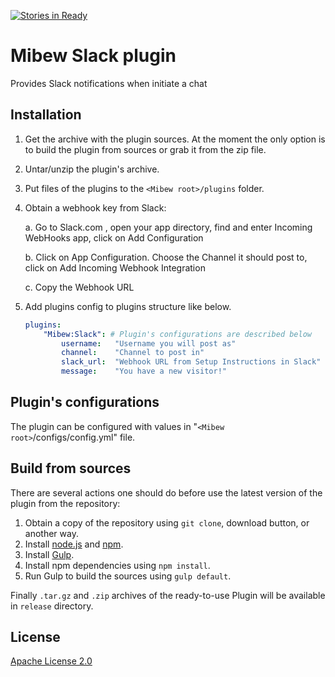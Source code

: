 [![Stories in Ready](https://badge.waffle.io/dmcdaniel12/mibew_slack.png?label=ready&title=Ready)](https://waffle.io/dmcdaniel12/mibew_slack)
# Mibew Slack plugin

Provides Slack notifications when initiate a chat

## Installation

1. Get the archive with the plugin sources. At the moment the only option is to build the plugin from sources or grab it from the zip file.

2. Untar/unzip the plugin's archive.

3. Put files of the plugins to the `<Mibew root>/plugins`  folder.

4. Obtain a webhook key from Slack:

    a. Go to Slack.com , open your app directory, find and enter Incoming WebHooks app, click on Add Configuration

    b. Click on App Configuration. Choose the Channel it should post to, click on Add Incoming Webhook Integration

    c. Copy the Webhook URL

5. Add plugins config to plugins structure like below.

    ```yaml
    plugins:
        "Mibew:Slack": # Plugin's configurations are described below
            username: 	"Username you will post as"
            channel: 	"Channel to post in"
            slack_url: 	"Webhook URL from Setup Instructions in Slack"
			message:	"You have a new visitor!"

    ```


## Plugin's configurations

The plugin can be configured with values in "`<Mibew root>`/configs/config.yml" file.

## Build from sources

There are several actions one should do before use the latest version of the plugin from the repository:

1. Obtain a copy of the repository using `git clone`, download button, or another way.
2. Install [node.js](http://nodejs.org/) and [npm](https://www.npmjs.org/).
3. Install [Gulp](http://gulpjs.com/).
4. Install npm dependencies using `npm install`.
5. Run Gulp to build the sources using `gulp default`.

Finally `.tar.gz` and `.zip` archives of the ready-to-use Plugin will be available in `release` directory.


## License

[Apache License 2.0](http://www.apache.org/licenses/LICENSE-2.0.html)
